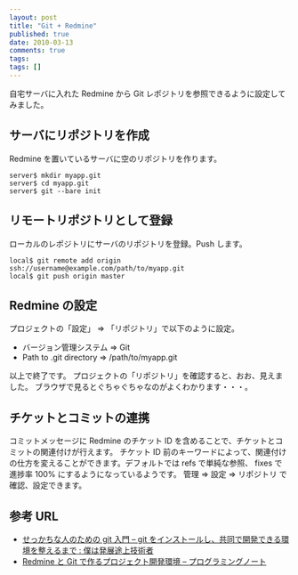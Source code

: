 ```yaml
---
layout: post
title: "Git + Redmine"
published: true
date: 2010-03-13
comments: true
tags:
tags: []
---
```


自宅サーバに入れた Redmine から Git レポジトリを参照できるように設定してみました。

## サーバにリポジトリを作成

Redmine を置いているサーバに空のリポジトリを作ります。

```
server$ mkdir myapp.git
server$ cd myapp.git
server$ git --bare init
```

## リモートリポジトリとして登録

ローカルのレポジトリにサーバのリポジトリを登録。Push します。

```
local$ git remote add origin ssh://username@example.com/path/to/myapp.git
local$ git push origin master
```

## Redmine の設定

プロジェクトの「設定」 => 「リポジトリ」で以下のように設定。

- バージョン管理システム => Git
- Path to .git directory => /path/to/myapp.git

以上で終了です。
プロジェクトの「リポジトリ」を確認すると、おお、見えました。
ブラウザで見るとぐちゃぐちゃなのがよくわかります・・・。

## チケットとコミットの連携

コミットメッセージに Redmine のチケット ID を含めることで、チケットとコミットの関連付けが行えます。
チケット ID 前のキーワードによって、関連付けの仕方を変えることができます。デフォルトでは refs で単純な参照、 fixes で進捗率 100% にするようになっているようです。
管理 => 設定 => リポジトリ で確認、設定できます。

## 参考 URL

- [せっかちな人のための git 入門 &#8211; git をインストールし、共同で開発できる環境を整えるまで : 僕は発展途上技術者](http://blog.champierre.com/archives/670)
- [Redmine と Git で作るプロジェクト開発環境 &#8211; プログラミングノート](http://d.hatena.ne.jp/ntaku/20090526/1243327903)
